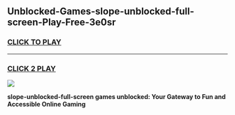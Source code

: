 
## Unblocked-Games-slope-unblocked-full-screen-Play-Free-3e0sr
<h3>
<a href="https://premium76.site?title=slope-unblocked-full-screen&ref=10A">CLICK TO PLAY</a></h3>
<hr>

<h3>
<a href="https://premium76.site?title=slope-unblocked-full-screen&ref=10A">CLICK 2 PLAY</a>
  
</h3>

<a href="https://premium76.site?title=slope-unblocked-full-screen&ref=10A"><img src="https://clearcache.store/games.png"></a>


**slope-unblocked-full-screen games unblocked: Your Gateway to Fun and Accessible Online Gaming**
